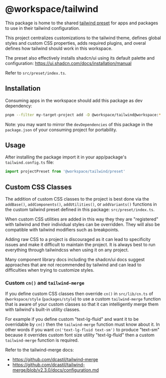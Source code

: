 # @workspace/tailwind

This package is home to the shared [tailwind preset](https://tailwindcss.com/docs/presets) for apps and packages to use in their tailwind configuration.

This project centralizes customizations to the tailwind theme, defines global styles and custom CSS properties, adds required plugins, and overal defines how tailwind should work in this workspace.

The preset also effectively installs shadcn/ui using its default palette and configuration:
https://ui.shadcn.com/docs/installation/manual

Refer to `src/preset/index.ts`.

## Installation

Consuming apps in the workspace should add this package as dev dependency:

```sh
pnpm --filter my-target-project add -D @workspace/tailwind@workspace:*
```

Note: you may want to mirror the `devDependencies` of this package in the `package.json` of your consuming project for portability.

## Usage

After installing the package import it in your app/package's `tailwind.config.ts` file:

```ts
import projectPreset from '@workspace/tailwind/preset'
```

## Custom CSS Classes

The addition of custom CSS classes to the project is best done via the `addBase()`, `addComponents()`, `addUtilities()`, or `addVariants()` functions in the custom tailwind preset defined in this package: `src/preset/index.ts`.

When custom CSS utilities are added in this way they they are "registered" with tailwind and their individual styles can be overridden. They will also be compatible with tailwind modifiers such as breakpoints.

Adding raw CSS to a project is discouraged as it can lead to specificity issues and make it difficult to maintain the project. It is always best to run everything through tailwindcss when using it on any project.

Many component library docs including the shadcn/ui docs suggest approaches that are not recommended by tailwind and can lead to difficulties when trying to customize styles.

### Custom `cn()` and `tailwind-merge`

If you define custom CSS classes then override `cn()` in `src/lib/cn.ts` of `@workspace/style` (`packages/style`) to use a custom `tailwind-merge` function that is aware of your custom classes so that it can intelligently merge them with tailwind's built-in utility classes.

For example if you define custom "text-lg-fluid" and want it to be overridable by `cn()` then the `tailwind-merge` function must know about it. In other words if you want `cn('text-lg-fluid text-sm')` to produce "text-sm" because it overrides custom font size utility "text-lg-fluid" then a custom `tailwind-merge` function is required.

Refer to the tailwind-merge docs:

- https://github.com/dcastil/tailwind-merge
- https://github.com/dcastil/tailwind-merge/blob/v2.3.0/docs/configuration.md
